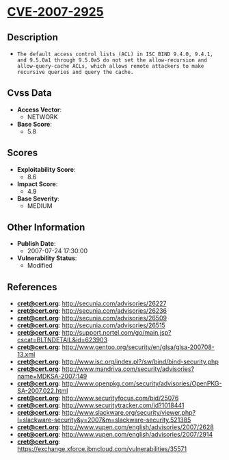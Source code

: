 
# [CVE-2007-2925](http://secunia.com/advisories/26227)

## Description

- `The default access control lists (ACL) in ISC BIND 9.4.0, 9.4.1, and 9.5.0a1 through 9.5.0a5 do not set the allow-recursion and allow-query-cache ACLs, which allows remote attackers to make recursive queries and query the cache.`

## Cvss Data

- **Access Vector**:
  - NETWORK
- **Base Score**:
  - 5.8

## Scores

- **Exploitability Score**:
  - 8.6
- **Impact Score**:
  - 4.9
- **Base Severity**:
  - MEDIUM

## Other Information

- **Publish Date**:
  - 2007-07-24 17:30:00
- **Vulnerability Status**:
  - Modified

## References

- **cret@cert.org**: http://secunia.com/advisories/26227
- **cret@cert.org**: http://secunia.com/advisories/26236
- **cret@cert.org**: http://secunia.com/advisories/26509
- **cret@cert.org**: http://secunia.com/advisories/26515
- **cret@cert.org**: http://support.nortel.com/go/main.jsp?cscat=BLTNDETAIL&id=623903
- **cret@cert.org**: http://www.gentoo.org/security/en/glsa/glsa-200708-13.xml
- **cret@cert.org**: http://www.isc.org/index.pl?/sw/bind/bind-security.php
- **cret@cert.org**: http://www.mandriva.com/security/advisories?name=MDKSA-2007:149
- **cret@cert.org**: http://www.openpkg.com/security/advisories/OpenPKG-SA-2007.022.html
- **cret@cert.org**: http://www.securityfocus.com/bid/25076
- **cret@cert.org**: http://www.securitytracker.com/id?1018441
- **cret@cert.org**: http://www.slackware.org/security/viewer.php?l=slackware-security&y=2007&m=slackware-security.521385
- **cret@cert.org**: http://www.vupen.com/english/advisories/2007/2628
- **cret@cert.org**: http://www.vupen.com/english/advisories/2007/2914
- **cret@cert.org**: https://exchange.xforce.ibmcloud.com/vulnerabilities/35571
